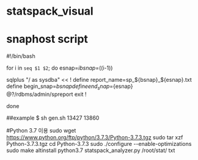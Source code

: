 # statspack_visual

# snaphost script

#!/bin/bash

for i in `seq $1 $2`; do
  esnap=$i
  bsnap=$((i-1))

sqlplus "/ as sysdba" << !
define report_name=sp_${bsnap}_${esnap}.txt
define begin_snap=${bsnap}
define end_snap=${esnap}
@?/rdbms/admin/spreport
exit
!

done

##example 
$ sh gen.sh 13427 13860


#Python 3.7 이용
sudo wget https://www.python.org/ftp/python/3.7.3/Python-3.7.3.tgz
sudo tar xzf Python-3.7.3.tgz
cd Python-3.7.3 
sudo ./configure --enable-optimizations
sudo make altinstall
python3.7 statspack_analyzer.py /root/stat/ txt
